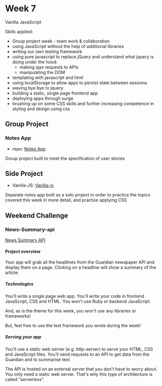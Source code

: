 # Week 7

Vanilla JavaScript

Skills applied:

- Group project week - team work & collaboration
- using JavaScript without the help of additional libraries
- writing our own testing framework
- using pure javascript to replace jQuery and understand what jquery is doing under the hood:
  - making ajax requests to APIs
  - manipulating the DOM
- templating with javascript and html
- using localStorage to allow apps to persist state between sessions
- waving bye bye to jquery
- building a static, single page frontend app
- deploying apps through surge
- brushing up on some CSS skills and further increasing competence in styling and design using css

## Group Project

### Notes App

- repo: [Notes App](https://github.com/ianmcnicholas/week-7-notes)

Group project built to meet the specification of user stories

## Side Project

- Vanilla-JS: [Vanilla-js](https://github.com/AJ8GH/vanilla-js)

Separate notes app built as a solo project in order to practice the topics covered this week in more detail, and practise applying CSS

## Weekend Challenge

### News-Summary-api

[News Summary API](https://github.com/AJ8GH/news-summary-challenge)

#### Project overview

Your app will grab all the headlines from the Guardian newspaper API and display them on a page. Clicking on a headline will show a summary of the article.

##### Technologies

You'll write a single page web app. You'll write your code in frontend JavaScript, CSS and HTML. You won't use Ruby or backend JavaScript.

And, as is the theme for this week, you won't use any libraries or frameworks!

But, feel free to use the test framework you wrote during the week!

##### Serving your app

You'll use a static web server (e.g. http-server) to serve your HTML, CSS and JavaScript files. You'll send requests to an API to get data from the Guardian and to summarise text.

The API is hosted on an external server that you don't have to worry about. You only need a static web server. That's why this type of architecture is called "serverless".
